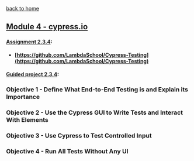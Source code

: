 [back to home](https://github.com/beatlesm/)

## [Module 4 - cypress.io](https://github.com/beatlesm/web/tree/main/2.3/Module234)

#### [Assignment 2.3.4](https://github.com/beatlesm/web/tree/main/2.3/Module234/Assignment234):

-   **[https://github.com/LambdaSchool/Cypress-Testing](https://github.com/LambdaSchool/Cypress-Testing)**

#### [Guided project 2.3.4](https://github.com/beatlesm/web/tree/main/2.3/Module231/guided234):

### Objective 1 - Define What End-to-End Testing is and Explain its Importance

### Objective 2 - Use the Cypress GUI to Write Tests and Interact With Elements

### Objective 3 - Use Cypress to Test Controlled Input

### Objective 4 - Run All Tests Without Any UI

